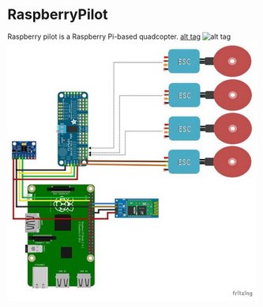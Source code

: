 # RaspberryPilot
Raspberry pilot is a Raspberry Pi-based quadcopter.
[alt tag](https://github.com/jellyice1986/photo/blob/master/Raspberry%20pilot.jpg)
![alt tag](https://github.com/jellyice1986/photo/blob/master/raspberry%20pilot%20B.jpg)
![alt tag](https://github.com/jellyice1986/photo/blob/master/layout.jpg)
